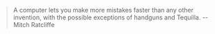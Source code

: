 >A computer lets you make more mistakes faster than any other invention, with the possible exceptions of handguns and Tequilla. 
>-- Mitch Ratcliffe
